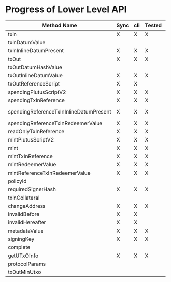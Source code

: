 # Progress of Lower Level API

| Method Name                             | Sync | cli | Tested | Remarks                               |
| --------------------------------------- | ---- | --- | ------ | ------------------------------------- |
| txIn                                    | X    | X   | X      |                                       |
| txInDatumValue                          |      |     |        |                                       |
| txInInlineDatumPresent                  | X    | X   | X      |                                       |
| txOut                                   | X    | X   | X      |                                       |
| txOutDatumHashValue                     |      |     |        |                                       |
| txOutInlineDatumValue                   | X    | X   | X      |                                       |
| txOutReferenceScript                    | X    | X   |        |                                       |
| spendingPlutusScriptV2                  | X    | X   | X      |                                       |
| spendingTxInReference                   | X    | X   | X      |                                       |
| spendingReferenceTxInInlineDatumPresent | X    | X   | X      | Identical with txInInlineDatumPresent |
| spendingReferenceTxInRedeemerValue      | X    | X   | X      |                                       |
| readOnlyTxInReference                   | X    | X   | X      |                                       |
| mintPlutusScriptV2                      | X    | X   | X      |                                       |
| mint                                    | X    | X   | X      |                                       |
| mintTxInReference                       | X    | X   | X      |                                       |
| mintRedeemerValue                       | X    | X   | X      |                                       |
| mintReferenceTxInRedeemerValue          | X    | X   | X      |                                       |
| policyId                                |      |     |        | Is this needed?                       |
| requiredSignerHash                      | X    | X   | X      |                                       |
| txInCollateral                          |      |     |        |                                       |
| changeAddress                           | X    | X   | X      |                                       |
| invalidBefore                           | X    | X   |        |                                       |
| invalidHereafter                        | X    | X   |        |                                       |
| metadataValue                           | X    | X   | X      |                                       |
| signingKey                              | X    | X   | X      |                                       |
| complete                                |      |     |        |                                       |
| getUTxOInfo                             | X    | X   | X      |                                       |
| protocolParams                          |      |     |        |                                       |
| txOutMinUtxo                            |      |     |        |                                       |
